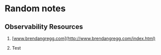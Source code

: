 


# Random notes


## Observability Resources

1. [www.brendangregg.com](http://www.brendangregg.com/index.html)

2. Test

